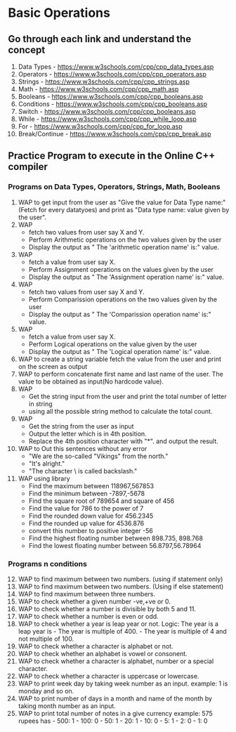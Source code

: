 # Basic Operations

## Go through each link and understand the concept

1. Data Types - https://www.w3schools.com/cpp/cpp_data_types.asp 
2. Operators - https://www.w3schools.com/cpp/cpp_operators.asp
3. Strings - https://www.w3schools.com/cpp/cpp_strings.asp
4. Math - https://www.w3schools.com/cpp/cpp_math.asp
5. Booleans - https://www.w3schools.com/cpp/cpp_booleans.asp
6. Conditions - https://www.w3schools.com/cpp/cpp_booleans.asp
7. Switch - https://www.w3schools.com/cpp/cpp_booleans.asp
8. While - https://www.w3schools.com/cpp/cpp_while_loop.asp
9. For - https://www.w3schools.com/cpp/cpp_for_loop.asp
10. Break/Continue - https://www.w3schools.com/cpp/cpp_break.asp

## Practice Program to execute in the Online C++ compiler

### Programs on Data Types, Operators, Strings, Math, Booleans

1. WAP to get input from the user as "Give the value for Data Type name:" (Fetch for every datatyoes) and print as "Data type name: value given by the user".
2. WAP 
    - fetch two values from user say X and Y.
    - Perform Arithmetic operations on the two values given by the user
    - Display the output as " The 'arithmetic operation name' is:" value.
3. WAP 
    - fetch a value from user say X.
    - Perform Assignment operations on the values given by the user
    - Display the output as " The 'Assignment operation name' is:" value.
4. WAP 
    - fetch two values from user say X and Y.
    - Perform Comparission operations on the two values given by the user
    - Display the output as " The 'Comparission operation name' is:" value.
5. WAP 
    - fetch a value from user say X.
    - Perform Logical operations on the value given by the user
    - Display the output as " The 'Logical operation name' is:" value.
6. WAP to create a string variable fetch the value from the user and print on the screen as output
7. WAP to perform concatenate first name and last name of the user. The value to be obtained as input(No hardcode value).
8. WAP
    - Get the string input from the user and print the total number of letter in string 
    - using all the possible string method to calculate the total count.
9. WAP
    - Get the string from the user as input
    - Output the letter which is in 4th position.
    - Replace the 4th position character with "*". and output the result.
10. WAP to Out this sentences without any error
    - "We are the so-called "Vikings" from the north."
    - "It's alright."
    - "The character \ is called backslash."
11. WAP using library
    - Find the maximum between 118967,567853
    - Find the minimum between -7897,-5678
    - Find the square root of 789654 and square of 456
    - Find the value for 786 to the power of 7
    - Find the rounded down value for 456.2345
    - Find the rounded up value for 4536.876
    - convert this number to positive integer -56
    - Find the highest floating number between 898.735, 898.768
    - Find the lowest floating number between 56.8797,56.78964

### Programs n conditions

12. WAP to find maximum between two numbers. (using if statement only)
13. WAP to find maximum between two numbers. (Using if else statement)
14. WAP to find maximum between three numbers.
15. WAP to check whether a given number -ve,+ve or 0.
16. WAP to check whether a number is divisible by both 5 and 11.
17. WAP to check whether a number is even or odd.
18. WAP to check whether a year is leap year or not.
    Logic: The year is a leap year is
        - The year is multiple of 400. 
        - The year is multiple of 4 and not multiple of 100.
19. WAP to check whether a character is alphabet or not.
20. WAP to check whether an alphabet is vowel or consonent.
21. WAP to check whether a character is alphabet, number or a special character.
22. WAP to check whether a character is uppercase or lowercase.
23. WAP to print week day by taking week number as an input.
    example: 1 is monday and so on.
24. WAP to print number of days in a month and name of the month by taking month number as an input.
25. WAP to print total number of notes in a give currency 
    example: 575 rupees has
        - 500: 1
        - 100: 0
        - 50: 1
        - 20: 1
        - 10: 0
        - 5: 1
        - 2: 0
        - 1: 0